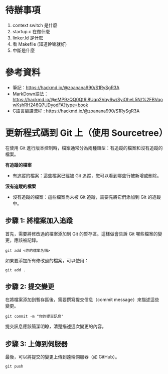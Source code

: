 
# 待辦事項
1. context switch 是什麼
2. startup.c 在做什麼
3. linker.ld 是什麼
4. 看 Makefile (知道幹嘛就好)
5. 中斷是什麼

# 參考資料
- 筆記：<https://hackmd.io/@zoanana990/S1RySgR3A>
- MarkDown語法：<https://hackmd.io/@eMP9zQQ0Qt6I8Uqp2Vqy6w/SyiOheL5N/%2FBVqowKshRH246Q7UDyodFA?type=book>
- C語言編譯流程 : https://hackmd.io/@zoanana990/S1RySgR3A

# 更新程式碼到 Git 上（使用 Sourcetree）
在使用 Git 進行版本控制時，檔案通常分為兩種類型：有追蹤的檔案和沒有追蹤的檔案。

**有追蹤的檔案**
- 有追蹤的檔案：這些檔案已經被 Git 追蹤，您可以看到哪些行被新增或刪除。

**沒有追蹤的檔案**
- 沒有追蹤的檔案：這些檔案尚未被 Git 追蹤，需要先將它們添加到 Git 的追蹤中。

## 步驟 1: 將檔案加入追蹤
首先，需要將修改過的檔案添加到 Git 的暫存區。這樣做會告訴 Git 哪些檔案的變更，應該被記錄。
```commandline=
git add <你的檔案名稱>
```
如果要添加所有修改過的檔案，可以使用：
```commandline=
git add .
```
## 步驟 2: 提交變更
在將檔案添加到暫存區後，需要撰寫提交信息（commit message）來描述這些變更。
```commandline=
git commit -m "你的提交訊息"
```
提交訊息應該簡潔明瞭，清楚描述這次變更的內容。

## 步驟 3: 上傳到伺服器
最後，可以將提交的變更上傳到遠端伺服器（如 GitHub）。
```commandline=
git push
```


